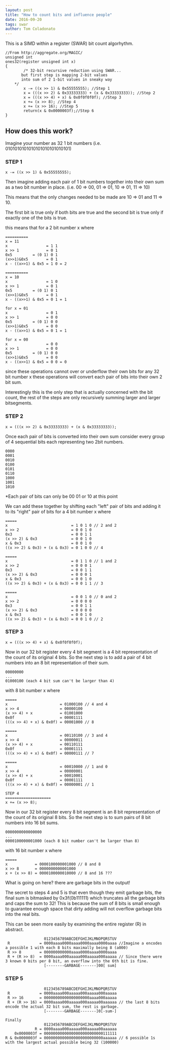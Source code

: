 ```yaml
---
layout: post 
title: "How to count bits and influence people"
date: 2016-09-20
tags: swar
author: Tom Coladonato
---
```


This is a SIMD within a register (SWAR) bit count algorhythm.

```
//From http://aggregate.org/MAGIC/
unsigned int
ones32(register unsigned int x)
{
        /* 32-bit recursive reduction using SWAR...
	   but first step is mapping 2-bit values
	   into sum of 2 1-bit values in sneaky way
	*/
        x -= ((x >> 1) & 0x55555555); //Step 1
        x = (((x >> 2) & 0x33333333) + (x & 0x33333333)); //Step 2
        x = (((x >> 4) + x) & 0x0f0f0f0f); //Step 3
        x += (x >> 8); //Step 4
        x += (x >> 16); //Step 5
        return(x & 0x0000003f);//Step 6
}
```

## How does this work?

Imagine your number as 32 1 bit numbers
(i.e. 0101010101010101010101010101)

### STEP 1

```
x -= ((x >> 1) & 0x55555555); 
```

Then imagine adding each pair of 1 bit numbers together into their own sum as a two bit number in place.
(i.e. 00 => 00, 01 => 01, 10 => 01, 11 => 10)

This means that the only changes needed to be made are 10 => 01 and 11 => 10.

The first bit is true only if both bits are true and the second bit is true only if exactly one of the bits is true.

this means that for a 2 bit number x where

```
==========
x = 11
x                 = 1 1
x >> 1            = 0 1
0x5         = (0 1) 0 1
(x>>1)&0x5        = 0 1
x - ((x>>1) & 0x5 = 1 0 = 2

==========
x = 10
x                 = 1 0
x >> 1            = 0 1
0x5         = (0 1) 0 1
(x>>1)&0x5        = 0 1
x - ((x>>1) & 0x5 = 0 1 = 1

for x = 01
x                 = 0 1
x >> 1            = 0 0
0x5         = (0 1) 0 0
(x>>1)&0x5        = 0 0
x - ((x>>1) & 0x5 = 0 1 = 1

for x = 00
x                 = 0 0
x >> 1            = 0 0
0x5         = (0 1) 0 0
(x>>1)&0x5        = 0 0
x - ((x>>1) & 0x5 = 0 0 = 0
```

since these operations cannot over or underflow their own bits
for any 32 bit number x these operations will convert each pair of bits into their own 2 bit sum.

Interestingly this is the only step that is actually concerned with the bit count, the rest of the steps are only recursively summing larger and larger bitsegments.

### STEP 2

```
x = (((x >> 2) & 0x33333333) + (x & 0x33333333));
```

Once each pair of bits is converted into their own sum consider every group of 4 sequential bits each representing two 2bit numbers.
```
0000
0001
0010
0100
0101
0110
1000
1001
1010
```

*Each pair of bits can only be 00 01 or 10 at this point

We can add these together by shifting each "left" pair of bits and adding it to its "right" pair of bits
for a 4 bit number x where

```
=====
x                            = 1 0 1 0 // 2 and 2
x >> 2                       = 0 0 1 0
0x3                          = 0 0 1 1
(x >> 2) & 0x3               = 0 0 1 0
x & 0x3                      = 0 0 1 0
((x >> 2) & 0x3) + (x & 0x3) = 0 1 0 0 // 4

=====
x                            = 0 1 1 0 // 1 and 2
x >> 2                       = 0 0 0 1
0x3                          = 0 0 1 1
(x >> 2) & 0x3               = 0 0 0 1
x & 0x3                      = 0 0 1 0
((x >> 2) & 0x3) + (x & 0x3) = 0 0 1 1 // 3

=====
x                            = 0 0 1 0 // 0 and 2
x >> 2                       = 0 0 0 0
0x3                          = 0 0 1 1
(x >> 2) & 0x3               = 0 0 0 0
x & 0x3                      = 0 0 1 0
((x >> 2) & 0x3) + (x & 0x3) = 0 0 1 0 // 2
```

### STEP 3

```
x = (((x >> 4) + x) & 0x0f0f0f0f);
```

Now in our 32 bit register every 4 bit segment is a 4 bit representation of the count of its original 4 bits.
So the next step is to add a pair of 4 bit numbers into an 8 bit representation of their sum.

```
00000000
...
01000100 (each 4 bit sum can't be larger than 4)
```

with 8 bit number x where

```
=====
x                       = 01000100 // 4 and 4
x >> 4                  = 00000100
(x >> 4) + x            = 01001000
0x0f                    = 00001111
(((x >> 4) + x) & 0x0f) = 00001000 // 8

=====
x                       = 00110100 // 3 and 4
x >> 4                  = 00000011
(x >> 4) + x            = 00110111
0x0f                    = 00001111
(((x >> 4) + x) & 0x0f) = 00000111 // 7

=====
x                       = 00010000 // 1 and 0
x >> 4                  = 00000001
(x >> 4) + x            = 00010001
0x0f                    = 00001111
(((x >> 4) + x) & 0x0f) = 00000001 // 1

STEP 4
====================
x += (x >> 8);
```

Now in our 32 bit register every 8 bit segment is an 8 bit representation of the count of its original 8 bits.
So the next step is to sum pairs of 8 bit numbers into 16 bit sums.

```
0000000000000000
...
0000100000001000 (each 8 bit number can't be larger than 8)
```

with 16 bit number x where

```
=====
x            = 0000100000001000 // 8 and 8
x >> 8       = 0000000000001000
x + (x >> 8) = 0000100000010000 // 8 and 16 ???
```

What is going on here? there are garbage bits in the output!

The secret to steps 4 and 5 is that even though they emit garbage bits,
the final sum is bitmasked by 0x3f(0b111111) which truncates all the garbage bits and caps the sum to 32!
This is because the sum of 8 bits is small enough to guarantee enough space that dirty adding will not overflow garbage bits into the real bits.

This can be seen more easily by examining the entire register (R) in abstract.

```
                 0123456789ABCDEFGHIJKLMNOPQRSTUV
 R             = 0000aaaa0000aaaa0000aaaa0000aaaa //Imagine a encodes a possible 1 with each 8 bits maximally being 8 (a000)
 R >> 8        = 000000000000aaaa0000aaaa0000aaaa
 R + (R >> 8)  = 0000aaaa000aaaaa000aaaaa000aaaaa // Since there were 3 known 0 bits per 8 bit, an overflow into the 6th bit is fine.
                 [--------GARBAGE-------]00[ sum]
```

### STEP 5

```
                 0123456789ABCDEFGHIJKLMNOPQRSTUV
 R             = 0000aaaa000aaaaa000aaaaa000aaaaa
 R >> 16       = 00000000000000000000aaaa000aaaaa
 R + (R >> 16) = 0000aaaa000aaaaa000aaaaa00aaaaaa // the last 8 bits encode the actual 32 bit sum, the rest is garbage.
                 [--------GARBAGE-------]0[-sum-]
					
Finally
                 0123456789ABCDEFGHIJKLMNOPQRSTUV
             R = 0000aaaa000aaaaa000aaaaa00aaaaaa
    0x0000003f = 00000000000000000000000000111111
R & 0x0000003f = 00000000000000000000000000aaaaaa // 6 possible 1s with the largest actual possible being 32 (100000)
```
